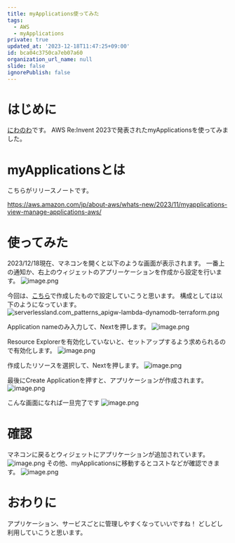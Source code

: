```yaml
---
title: myApplications使ってみた
tags:
  - AWS
  - myApplications
private: true
updated_at: '2023-12-18T11:47:25+09:00'
id: bca04c3750ca7eb07a60
organization_url_name: null
slide: false
ignorePublish: false
---
```

# はじめに
[にわのわ](https://twitter.com/niwa_nowa)です。
AWS Re:Invent 2023で発表されたmyApplicationsを使ってみました。

# myApplicationsとは
こちらがリリースノートです。

https://aws.amazon.com/jp/about-aws/whats-new/2023/11/myapplications-view-manage-applications-aws/

# 使ってみた
2023/12/18現在、マネコンを開くと以下のような画面が表示されます。
一番上の通知か、右上のウィジェットのアプリーケーションを作成から設定を行います。
![image.png](https://qiita-image-store.s3.ap-northeast-1.amazonaws.com/0/590707/04dcc23b-dfa6-997a-2844-d5ca8c509efc.png)

今回は、[こちら](https://qiita.com/niwanowa/items/d8136c5f476f8596288d)で作成したもので設定していこうと思います。
構成としては以下のようになっています。
![serverlessland.com_patterns_apigw-lambda-dynamodb-terraform.png](https://qiita-image-store.s3.ap-northeast-1.amazonaws.com/0/590707/bdfcd6fd-7883-8fb8-5204-2bf7a71eedca.png)

Application nameのみ入力して、Nextを押します。
![image.png](https://qiita-image-store.s3.ap-northeast-1.amazonaws.com/0/590707/a51bd6b6-de18-02ce-7b77-9f137dbbcdf1.png)

Resource Explorerを有効化していないと、セットアップするよう求められるので有効化します。
![image.png](https://qiita-image-store.s3.ap-northeast-1.amazonaws.com/0/590707/e3c7f2b7-78b2-c046-8112-955fcae36dc1.png)

作成したリソースを選択して、Nextを押します。
![image.png](https://qiita-image-store.s3.ap-northeast-1.amazonaws.com/0/590707/40d63833-fc44-3027-e5c3-188e57b2eec2.png)

最後にCreate Applicationを押すと、アプリケーションが作成されます。
![image.png](https://qiita-image-store.s3.ap-northeast-1.amazonaws.com/0/590707/be0027bc-ceed-5bfe-fe07-5c8ea1a9e6fe.png)

こんな画面になれば一旦完了です
![image.png](https://qiita-image-store.s3.ap-northeast-1.amazonaws.com/0/590707/701f97f3-a3f3-444f-c933-92cec9edfad6.png)

# 確認
マネコンに戻るとウィジェットにアプリケーションが追加されています。
![image.png](https://qiita-image-store.s3.ap-northeast-1.amazonaws.com/0/590707/3a549a36-47ea-10f7-fc53-9a979a2bcd6c.png)
その他、myApplicationsに移動するとコストなどが確認できます。
![image.png](https://qiita-image-store.s3.ap-northeast-1.amazonaws.com/0/590707/693b74c4-dbf4-e9b1-6449-9069cfa6de13.png)

# おわりに
アプリケーション、サービスごとに管理しやすくなっていいですね！
どしどし利用していこうと思います。
